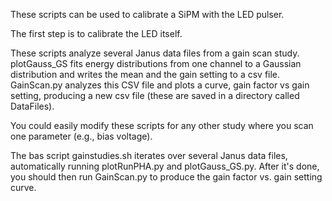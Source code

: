 These scripts can be used to calibrate a SiPM with the LED pulser.

The first step is to calibrate the LED itself.

These scripts analyze several Janus data files from a gain scan study. plotGauss_GS fits
energy distributions from one channel to a Gaussian distribution and writes the mean and
the gain setting to a csv file. GainScan.py analyzes this CSV file and plots a curve, gain
factor vs gain setting, producing a new csv file (these are saved in a directory called
DataFiles).

You could easily modify these scripts for any other study where you scan one parameter (e.g.,
bias voltage).

The bas script gainstudies.sh iterates over several Janus data files, automatically running
plotRunPHA.py and plotGauss_GS.py. After it's done, you should then run GainScan.py to
produce the gain factor vs. gain setting curve.